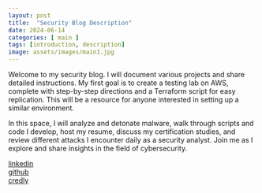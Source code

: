 ```yaml
---
layout: post
title:  "Security Blog Description"
date: 2024-06-14
categories: [ main ]
tags: [introduction, description]
image: assets/images/main1.jpg
---
```

Welcome to my security blog. I will document various projects and share detailed instructions. My first goal is to create a testing lab on AWS, complete with step-by-step directions and a Terraform script for easy replication. This will be a resource for anyone interested in setting up a similar environment.

In this space, I will analyze and detonate malware, walk through scripts and code I develop, host my resume, discuss my certification studies, and review different attacks I encounter daily as a security analyst. Join me as I explore and share insights in the field of cybersecurity.

[linkedin][linkedin-ln]  
[github][github-ln]  
[credly][credly-ln]  

[linkedin-ln]: https://linkedin.com/in/clinton-howard
[github-ln]:   https://github.com/howard1x5
[credly-ln]: https://www.credly.com/users/clinton-howard
